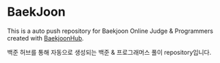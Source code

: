 # BaekJoon
This is a auto push repository for Baekjoon Online Judge & Programmers created with [BaekjoonHub](https://github.com/BaekjoonHub/BaekjoonHub).


백준 허브를 통해 자동으로 생성되는 백준 & 프로그래머스 풀이 repository입니다.
